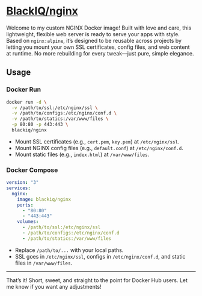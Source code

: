 # [BlackIQ/nginx](https://hub.docker.com/r/blackiq/nginx)

Welcome to my custom NGINX Docker image! Built with love and care, this lightweight, flexible web server is ready to serve your apps with style. Based on `nginx:alpine`, it’s designed to be reusable across projects by letting you mount your own SSL certificates, config files, and web content at runtime. No more rebuilding for every tweak—just pure, simple elegance.

## Usage

### Docker Run

```bash
docker run -d \
  -v /path/to/ssl:/etc/nginx/ssl \
  -v /path/to/configs:/etc/nginx/conf.d \
  -v /path/to/statics:/var/www/files \
  -p 80:80 -p 443:443 \
  blackiq/nginx
```

- Mount SSL certificates (e.g., `cert.pem`, `key.pem`) at `/etc/nginx/ssl`.
- Mount NGINX config files (e.g., `default.conf`) at `/etc/nginx/conf.d`.
- Mount static files (e.g., `index.html`) at `/var/www/files`.

### Docker Compose

```yaml
version: "3"
services:
  nginx:
    image: blackiq/nginx
    ports:
      - "80:80"
      - "443:443"
    volumes:
      - /path/to/ssl:/etc/nginx/ssl
      - /path/to/configs:/etc/nginx/conf.d
      - /path/to/statics:/var/www/files
```

- Replace `/path/to/...` with your local paths.
- SSL goes in `/etc/nginx/ssl`, configs in `/etc/nginx/conf.d`, and static files in `/var/www/files`.

---

That’s it! Short, sweet, and straight to the point for Docker Hub users. Let me know if you want any adjustments!
